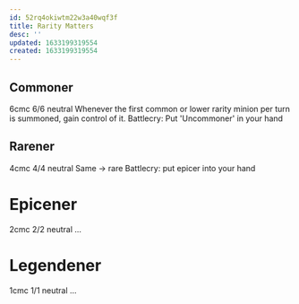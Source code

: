 ```yaml
---
id: 52rq4okiwtm22w3a40wqf3f
title: Rarity Matters
desc: ''
updated: 1633199319554
created: 1633199319554
---
```

## Commoner

6cmc 6/6 neutral
Whenever the first common or lower rarity minion per turn is summoned, gain control of it.
Battlecry: Put 'Uncommoner' in your hand

## Rarener

4cmc 4/4 neutral
Same -> rare
Battlecry: put epicer into your hand

# Epicener

2cmc 2/2 neutral ...

# Legendener

1cmc 1/1 neutral ...

